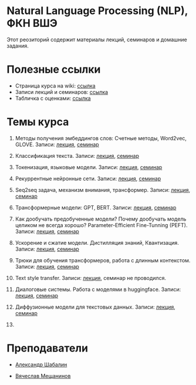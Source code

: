 # Natural Language Processing (NLP), ФКН ВШЭ

Этот реозиторий содержит материалы лекций, семинаров и домашние задания.

# Полезные ссылки

* Страница курса на wiki: [ссылка](http://wiki.cs.hse.ru/Глубинное_обучение_для_текстовых_данных_23/24)
* Записи лекций и семинаров: [ссылка](https://www.youtube.com/playlist?list=PLEwK9wdS5g0pc4NeOQqGLPcxmBHGUjnWB)
* Табличка с оценками: [ссылка](https://docs.google.com/spreadsheets/d/1J7zVSrdglNnnVgoTmrgC1YlPBlY1M8LViqjRlLdC0MY/edit?usp=sharing)

# Темы курса

1. Методы получения эмбеддингов слов: Счетные методы, Word2vec, GLOVE. Записи: [лекция](https://www.youtube.com/watch?v=Ji68egxAWgw), [семинар](https://www.youtube.com/watch?v=My80O5Vx6fs&list=PLEwK9wdS5g0pc4NeOQqGLPcxmBHGUjnWB&index=2)

1. Классификация текста. Записи: [лекция](https://www.youtube.com/watch?v=mNs0_icYp4I), [семинар](https://www.youtube.com/watch?v=FFmsejByamQ&list=PLEwK9wdS5g0pc4NeOQqGLPcxmBHGUjnWB&index=4)

1. Токенизация, языковые модели. Записи: [лекция](https://www.youtube.com/watch?v=_WPXfEAsbTE), [семинар](https://www.youtube.com/watch?v=RrdYiCs2-zI&list=PLEwK9wdS5g0pc4NeOQqGLPcxmBHGUjnWB&index=6)

1. Рекуррентные нейронные сети. Записи: [лекция](https://www.youtube.com/watch?v=9BBGEMI50O8&list=PLEwK9wdS5g0pc4NeOQqGLPcxmBHGUjnWB&index=7), [семинар](https://www.youtube.com/watch?v=6ojpRmCea0M&list=PLEwK9wdS5g0pc4NeOQqGLPcxmBHGUjnWB&index=8)

1. Seq2seq задача, механизм внимания, трансформер. Записи: [лекция](https://www.youtube.com/watch?v=0_t0-uvihJ0&list=PLEwK9wdS5g0pc4NeOQqGLPcxmBHGUjnWB&index=10), [семинар](https://www.youtube.com/watch?v=E1btQgjPt2o&list=PLEwK9wdS5g0pc4NeOQqGLPcxmBHGUjnWB&index=9)

1. Трансформерные модели: GPT, BERT. Записи: [лекция](https://www.youtube.com/watch?v=rZFu1UoOejo&list=PLEwK9wdS5g0pc4NeOQqGLPcxmBHGUjnWB&index=11), [семинар](https://www.youtube.com/watch?v=iMuqGlDyxLQ&list=PLEwK9wdS5g0pc4NeOQqGLPcxmBHGUjnWB&index=12)

1. Как дообучать предобученные модели? Почему дообучать модель целиком не всегда хорошо? Parameter-Efficient Fine-Tunning (PEFT). Записи: [лекция](https://www.youtube.com/watch?v=Ylj9M_Ufy64&list=PLEwK9wdS5g0pc4NeOQqGLPcxmBHGUjnWB&index=14), [семинар](https://www.youtube.com/watch?v=qlyTrdLMrKs&list=PLEwK9wdS5g0pc4NeOQqGLPcxmBHGUjnWB&index=15)

1. Ускорение и сжатие модели. Дистилляция знаний, Квантизация. Записи: [лекция](https://www.youtube.com/watch?v=dUMZvLLtKPI&list=PLEwK9wdS5g0pc4NeOQqGLPcxmBHGUjnWB&index=17), [семинар](https://www.youtube.com/watch?v=32IrfjUlp3U&list=PLEwK9wdS5g0pc4NeOQqGLPcxmBHGUjnWB&index=17)

1. Трюки для обучения трансформеров, работа с длинным контекстом. Записи: [лекция](https://www.youtube.com/watch?v=gIya8SHsX2s&list=PLEwK9wdS5g0pc4NeOQqGLPcxmBHGUjnWB&index=18), [семинар](https://www.youtube.com/watch?v=C8Rw99tdqqc&list=PLEwK9wdS5g0pc4NeOQqGLPcxmBHGUjnWB&index=19)

1. Text style transfer. Записи: [лекция](https://www.youtube.com/watch?v=w7xQR77xC8I&list=PLEwK9wdS5g0pc4NeOQqGLPcxmBHGUjnWB&index=20), семинар не проводился.

1. Диалоговые системы. Работа с моделями в huggingface. Записи: [лекция](https://www.youtube.com/watch?v=1qCV6ltztcY&list=PLEwK9wdS5g0pc4NeOQqGLPcxmBHGUjnWB&index=21), [семинар](https://www.youtube.com/watch?v=W2yxYYRf_ss&list=PLEwK9wdS5g0pc4NeOQqGLPcxmBHGUjnWB&index=22)

1. Диффузионные модели для текстовых данных. Записи: [лекция](https://www.youtube.com/watch?v=ymTLnikGedA&list=PLEwK9wdS5g0pc4NeOQqGLPcxmBHGUjnWB&index=23), [семинар](https://www.youtube.com/watch?v=JTPFzFNWSWU&list=PLEwK9wdS5g0pc4NeOQqGLPcxmBHGUjnWB&index=24)
2. 
# Преподаватели

* [Александр Шабалин](https://t.me/amshabalin)

* [Вячеслав Мещанинов](https://t.me/meshchaninov01)
